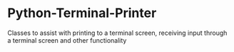 # Python-Terminal-Printer
Classes to assist with printing to a terminal screen, receiving input through a terminal screen and other functionality
